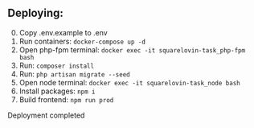## **Deploying:**

0. Copy .env.example to .env
1. Run containers: `docker-compose up -d`
2. Open php-fpm terminal: `docker exec -it squarelovin-task_php-fpm bash`
3. Run: `composer install`
4. Run: `php artisan migrate --seed`
5. Open node terminal: `docker exec -it squarelovin-task_node bash`
6. Install packages: `npm i`
7. Build frontend: `npm run prod`

Deployment completed
